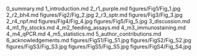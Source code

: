 0_summary.md
1_introduction.md
2_r1_purple.md
figures/Fig1/Fig_1.jpg
2_r2_bh4.md
figures/Fig2/Fig_2.jpg
2_r3_sptr.md
figures/Fig3/Fig_3.jpg
2_r4_npf.md
figures/Fig4/Fig_4.jpg
figures/Fig5/Fig_5.jpg
3_discussion.md
4_m1_fly_stocks.md
4_m2_feeding_assays.md
4_m3_immunostaining.md
4_m4_qPCR.md
4_m5_statistics.md
5_author_contributions.md
6_acknowledgements.md
figures/FigS1/Fig_S1.jpg
figures/FigS2/Fig_S2.jpg
figures/FigS3/Fig_S3.jpg
figures/FigS5/Fig_S5.jpg
figures/FigS4/Fig_S4.jpg